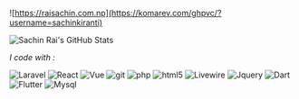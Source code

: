 ![https://raisachin.com.np](https://komarev.com/ghpvc/?username=sachinkiranti) 

![Sachin Rai's GitHub Stats](https://github-readme-stats.vercel.app/api?username=sachinkiranti)

*I code with :*
<p>
  <img alt="Laravel" src="https://img.shields.io/badge/-Laravel-8DD6F9?style=flat-square&logo=laravel" /> 
  <img alt="React" src="https://img.shields.io/badge/-React-F9A03C?style=flat-square&logo=react.js" />
  <img alt="Vue" src="https://img.shields.io/badge/-Vue-F9A03C?style=flat-square&logo=vue.js" />
  <img alt="git" src="https://img.shields.io/badge/-Git-F05032?style=flat-square&logo=git&logoColor=white" />
  <img alt="php" src="https://img.shields.io/badge/-PHP-CB3837?style=flat-square&logo=php" />
  <img alt="html5" src="https://img.shields.io/badge/-HTML5-E34F26?style=flat-square&logo=html5&logoColor=white" />
  <img alt="Livewire" src="https://img.shields.io/badge/-Livewire-FB542B?style=flat-square&logo=livewire" />
  <img alt="Jquery" src="https://img.shields.io/badge/-Jquery-EC4A3F?style=flat-square&logo=jquery" />
  <img alt="Dart" src="https://img.shields.io/badge/-Dart-F7B93E?style=flat-square&logo=dart" />
  <img alt="Flutter" src="https://img.shields.io/badge/-Flutter-13aa52?style=flat-square&logo=flutter" />
  <img alt="Mysql" src="https://img.shields.io/badge/-Mysql-43853d?style=flat-square&logo=mysql&logoColor=white" />
</p>
